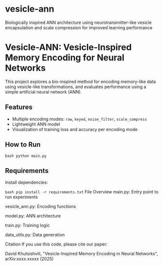 # vesicle-ann
Biologically inspired ANN architecture using neurotransmitter-like vesicle encapsulation and scale compression for improved learning performance

# Vesicle-ANN: Vesicle-Inspired Memory Encoding for Neural Networks

This project explores a bio-inspired method for encoding memory-like data using vesicle-like transformations, and evaluates performance using a simple artificial neural network (ANN).

## Features
- Multiple encoding modes: `raw`, `keyed`, `noise_filter`, `scale_compress`
- Lightweight ANN model
- Visualization of training loss and accuracy per encoding mode

## How to Run

`bash
python main.py`

## Requirements
Install dependencies:

`bash
pip install -r requirements.txt`
File Overview
main.py: Entry point to run experiments

vesicle_ann.py: Encoding functions

model.py: ANN architecture

train.py: Training logic

data_utils.py: Data generation

Citation
If you use this code, please cite our paper:

David Khutsishvili, "Vesicle-Inspired Memory Encoding in Neural Networks", arXiv:xxxx.xxxxx (2025)
